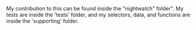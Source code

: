 My contribution to this can be found inside the "nightwatch" folder".
My tests are inside the 'tests' folder, and my selectors, data, and functions are inside the 'supporting' folder.
